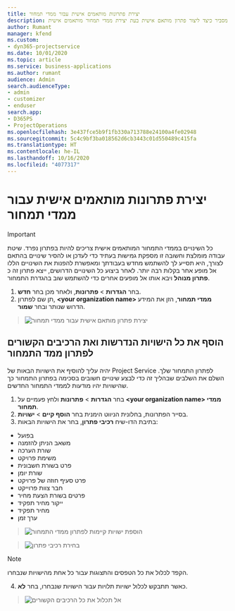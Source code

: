 ```yaml
---
title: יצירת פתרונות מותאמים אישית עבור ממדי תמחור
description: נושא זה מסביר כיצד ליצור פתרון מותאם אישית בעת יצירת ממדי תמחור מותאמים אישית.
author: Rumant
manager: kfend
ms.custom:
- dyn365-projectservice
ms.date: 10/01/2020
ms.topic: article
ms.service: business-applications
ms.author: rumant
audience: Admin
search.audienceType:
- admin
- customizer
- enduser
search.app:
- D365PS
- ProjectOperations
ms.openlocfilehash: 3e437fce5b9f1fb330a713788e24100a4fe02948
ms.sourcegitcommit: 5c4c9bf3ba018562d6cb3443c01d550489c415fa
ms.translationtype: HT
ms.contentlocale: he-IL
ms.lasthandoff: 10/16/2020
ms.locfileid: "4077317"
---
```

# <a name="create-custom-solutions-for-pricing-dimensions"></a>יצירת פתרונות מותאמים אישית עבור ממדי תמחור

> [!IMPORTANT]
> כל השינויים בממדי התמחור המותאמים אישית צריכים להיות בפתרון נפרד. שיטת עבודה מומלצת וחשובה זו מספקת גמישות בעתיד כדי לעדכן או להסיר שינויים בהתאם לצורך, היא תסייע לך להשתמש מחדש בעבודתך ומאפשרת להפנות את השינויים הללו אל מופע אחר בקלות רבה יותר. לאחר ביצוע כל השינויים הדרושים, ייצא פתרון זה כ **פתרון מנוהל** ויבא אותו אל מופעים אחרים כדי להשתמש שוב בהגדרת התמחור.

1. בחר **הגדרות** > **פתרונות**, ולאחר מכן בחר **חדש**. 
2. תן שם לפתרון, **\<your organization name> ממדי תמחור**, הזן את המידע הדרוש שנותר ובחר **שמור**.

> ![יצירת פתרון מותאם אישית עבור ממדי תמחור](media/Creation-of-custom-pricing-dimension-solution.PNG)
  
## <a name="add-all-required-entities-and-related-components-to-the-pricing-dimension-solution"></a>הוסף את כל הישויות הנדרשות ואת הרכיבים הקשורים לפתרון ממד התמחור
יהיה עליך להוסיף את הישויות הבאות של Project Service לפתרון התמחור שלך. השלם את השלבים שבהליך זה כדי לבצע שינויים חשובים בסכימה בפתרון התמחור כך שהישויות יהיו מודעות לממדי התמחור החדשים.

1. בחר **הגדרות** > **פתרונות** ולחץ פעמיים על **\<your organization name> ממדי תמחור**. 
2. בסייר הפתרונות, בחלונית הניווט הימנית בחר **הוסף קיים**  > **ישויות**.
3. בתיבת הדו-שיח **רכיבי פתרון**, בחר את הישויות הבאות:

- בפועל
- משאב הניתן להזמנה
- שורת הערכה
- משימת פרויקט
- פרט בשורת חשבונית
- שורת יומן
- פרט סעיף חוזה של פרויקט
- חבר צוות פרוייקט
- פרטים בשורת הצעת מחיר
- ייקור מחיר תפקיד
- מחיר תפקיד 
- ערך זמן 

> ![הוספת ישויות קיימות לפתרון ממדי התמחור](media/Existing-entities-to-PD-solution.png)

> ![בחירת רכיבי פתרון](media/Dimension-Components.png)

> [!NOTE]
> הקפד לכלול את כל הטפסים והתצוגות עבור כל אחת מהישויות שנבחרו.

4. כאשר תתבקש לכלול ישויות תלויות עבור הישויות שנבחרו, בחר **לא**.

> ![אל תכלול את כל הרכיבים הקשורים](media/Do-not-include-required.png)


